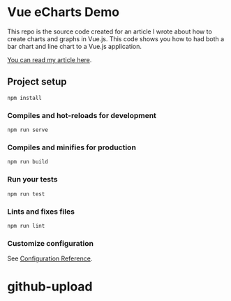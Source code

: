 # Vue eCharts Demo

This repo is the source code created for an article I wrote about how to create charts and graphs in Vue.js. This code shows you how to had both a bar chart and line chart to a Vue.js application.

[You can read my article here](https://medium.com/p/29f943a45d09).

## Project setup
```
npm install
```

### Compiles and hot-reloads for development
```
npm run serve
```

### Compiles and minifies for production
```
npm run build
```

### Run your tests
```
npm run test
```

### Lints and fixes files
```
npm run lint
```

### Customize configuration
See [Configuration Reference](https://cli.vuejs.org/config/).
# github-upload
